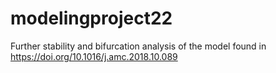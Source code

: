 # modelingproject22
Further stability and bifurcation analysis of the model found in  https://doi.org/10.1016/j.amc.2018.10.089

